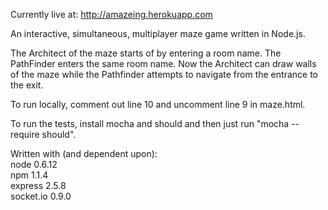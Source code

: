 Currently live at: http://amazeing.herokuapp.com

An interactive, simultaneous, multiplayer maze game written in Node.js.

The Architect of the maze starts of by entering a room name.  The PathFinder enters the same room name.  Now the Architect can draw walls of the maze while the Pathfinder attempts to navigate from the entrance to the exit.

To run locally, comment out line 10 and uncomment line 9 in maze.html.

To run the tests, install mocha and should and then just run "mocha --require should".

Written with (and dependent upon):  
node 0.6.12  
npm 1.1.4  
express 2.5.8  
socket.io 0.9.0